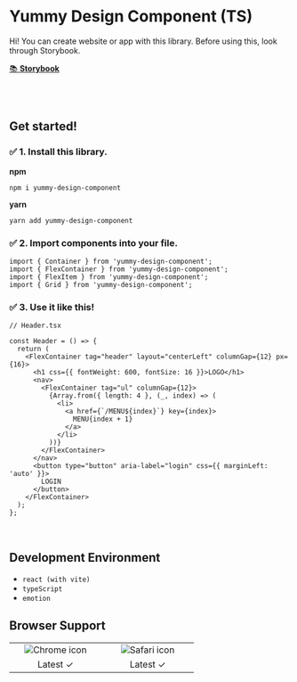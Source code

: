 # Yummy Design Component (TS)

Hi! You can create website or app with this library.
Before using this, look through Storybook.

<a href="https://65054a5accdaa5b7c9142b51-qwmkflyvvp.chromatic.com/?path=/docs/instruction--docs">📚 **Storybook**</a>

<br />
<br />

## Get started!

### ✅ 1. Install this library.

**npm**

```
npm i yummy-design-component
```

**yarn**

```
yarn add yummy-design-component
```

### ✅ 2. Import components into your file.

```tsx
import { Container } from 'yummy-design-component';
import { FlexContainer } from 'yummy-design-component';
import { FlexItem } from 'yummy-design-component';
import { Grid } from 'yummy-design-component';
```

### ✅ 3. Use it like this!

```tsx
// Header.tsx

const Header = () => {
  return (
    <FlexContainer tag="header" layout="centerLeft" columnGap={12} px={16}>
      <h1 css={{ fontWeight: 600, fontSize: 16 }}>LOGO</h1>
      <nav>
        <FlexContainer tag="ul" columnGap={12}>
          {Array.from({ length: 4 }, (_, index) => (
            <li>
              <a href={`/MENU${index}`} key={index}>
                MENU{index + 1}
              </a>
            </li>
          ))}
        </FlexContainer>
      </nav>
      <button type="button" aria-label="login" css={{ marginLeft: 'auto' }}>
        LOGIN
      </button>
    </FlexContainer>
  );
};
```

<br />

## Development Environment

- `react (with vite)`
- `typeScript`
- `emotion`

## Browser Support

<table>
  <tr>
    <td align="center" width="150px">
      <img src="https://upload.wikimedia.org/wikipedia/commons/thumb/e/e1/Google_Chrome_icon_%28February_2022%29.svg/1200px-Google_Chrome_icon_%28February_2022%29.svg.png" alt="Chrome icon" />
    </td>
    <td align="center" width="150px">
      <img src="https://upload.wikimedia.org/wikipedia/commons/thumb/5/52/Safari_browser_logo.svg/2057px-Safari_browser_logo.svg.png" alt="Safari icon" />
    </td>
  </tr>
  <tr>
    <td align="center">
      Latest ✓
    </td>
    <td align="center">
      Latest ✓
    </td>
  </tr>
</table>
